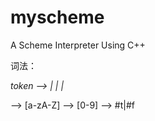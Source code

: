 # myscheme
A Scheme Interpreter Using C++

词法：

*token ——> <identifer> | <number> | <boolean> | <string>*

<letter> ——> [a-zA-Z]
<digit> ——> [0-9]
<boolean> ——> #t|#f
